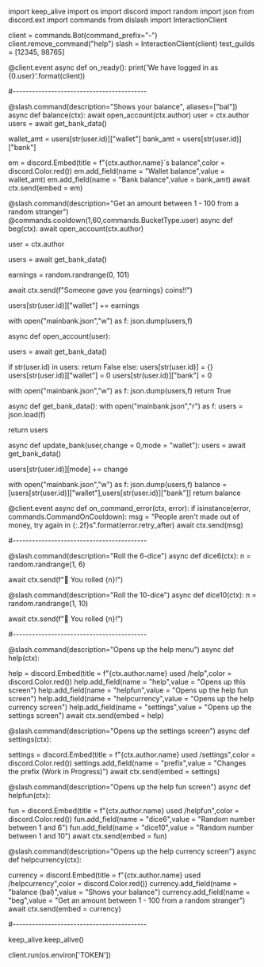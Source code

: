 import keep_alive
import os
import discord
import random
import json
from discord.ext import commands
from dislash import InteractionClient

client = commands.Bot(command_prefix="-")
client.remove_command("help")
slash = InteractionClient(client)
test_guilds = [12345, 98765]

@client.event
async def on_ready():
  print('We have logged in as {0.user}'.format(client))

#------------------------------------------

@slash.command(description="Shows your balance", aliases=["bal"])
async def balance(ctx):
  await open_account(ctx.author)
  user = ctx.author
  users = await get_bank_data()

  wallet_amt = users[str(user.id)]["wallet"]
  bank_amt = users[str(user.id)]["bank"]

  em = discord.Embed(title = f"{ctx.author.name}´s balance",color = discord.Color.red())
  em.add_field(name = "Wallet balance",value = wallet_amt)
  em.add_field(name = "Bank balance",value = bank_amt)
  await ctx.send(embed = em)

@slash.command(description="Get an amount between 1 - 100 from a random stranger")
@commands.cooldown(1,60,commands.BucketType.user)
async def beg(ctx):
  await open_account(ctx.author)

  user = ctx.author

  users = await get_bank_data()

  earnings = random.randrange(0, 101)

  await ctx.send(f"Someone gave you {earnings} coins!!")

  users[str(user.id)]["wallet"] += earnings

  with open("mainbank.json","w") as f: 
    json.dump(users,f)

async def open_account(user):
  
  users = await get_bank_data()

  if str(user.id) in users:
    return False
  else: 
    users[str(user.id)] = {}
    users[str(user.id)]["wallet"] = 0
    users[str(user.id)]["bank"] = 0
  
  with open("mainbank.json","w") as f: 
    json.dump(users,f)
  return True

async def get_bank_data():
  with open("mainbank.json","r") as f: 
    users = json.load(f)

  return users 

async def update_bank(user,change = 0,mode = "wallet"):
  users = await get_bank_data()

  users[str(user.id)][mode] += change

  with open("mainbank.json","w") as f: 
    json.dump(users,f)
  balance = [users[str(user.id)]["wallet"],users[str(user.id)]["bank"]]
  return balance

@client.event
async def on_command_error(ctx, error):
  if isinstance(error, commands.CommandOnCooldown):
    msg = "People aren't made out of money, try again in {:.2f}s".format(error.retry_after)
    await ctx.send(msg)

#------------------------------------------

@slash.command(description="Roll the 6-dice")
async def dice6(ctx):
  n = random.randrange(1, 6)

  await ctx.send(f"🎲 You rolled {n}!")

@slash.command(description="Roll the 10-dice")
async def dice10(ctx):
  n = random.randrange(1, 10)
  
  await ctx.send(f"🎲 You rolled {n}!")

#------------------------------------------

@slash.command(description="Opens up the help menu")
async def help(ctx):

  help = discord.Embed(title = f"{ctx.author.name} used /help",color = discord.Color.red())
  help.add_field(name = "help",value = "Opens up this screen")
  help.add_field(name = "helpfun",value = "Opens up the help fun screen")
  help.add_field(name = "helpcurrency",value = "Opens up the help currency screen")
  help.add_field(name = "settings",value = "Opens up the settings screen")
  await ctx.send(embed = help)

@slash.command(description="Opens up the settings screen")
async def settings(ctx):

  settings = discord.Embed(title = f"{ctx.author.name} used /settings",color = discord.Color.red())
  settings.add_field(name = "prefix",value = "Changes the prefix (Work in Progress)")
  await ctx.send(embed = settings)

@slash.command(description="Opens up the help fun screen")
async def helpfun(ctx):

  fun = discord.Embed(title = f"{ctx.author.name} used /helpfun",color = discord.Color.red())
  fun.add_field(name = "dice6",value = "Random number between 1 and 6")
  fun.add_field(name = "dice10",value = "Random number between 1 and 10")
  await ctx.send(embed = fun)

@slash.command(description="Opens up the help currency screen")
async def helpcurrency(ctx):

  currency = discord.Embed(title = f"{ctx.author.name} used /helpcurrency",color = discord.Color.red())
  currency.add_field(name = "balance (bal)",value = "Shows your balance")
  currency.add_field(name = "beg",value = "Get an amount between 1 - 100 from a random stranger")
  await ctx.send(embed = currency)

#------------------------------------------

keep_alive.keep_alive()

client.run(os.environ['TOKEN'])
